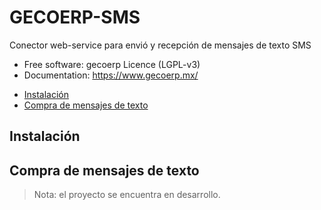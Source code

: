 
# GECOERP-SMS
Conector web-service para envió y recepción de mensajes de texto SMS

* Free software: gecoerp Licence (LGPL-v3)
* Documentation: https://www.gecoerp.mx/

- [Instalación](#instalación)
- [Compra de mensajes de texto](#Compra-de-mensajes-de-texto)

## Instalación

## Compra de mensajes de texto

> Nota: el proyecto se encuentra en desarrollo.
